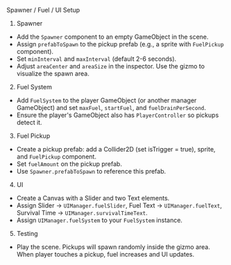 Spawner / Fuel / UI Setup

1) Spawner
- Add the `Spawner` component to an empty GameObject in the scene.
- Assign `prefabToSpawn` to the pickup prefab (e.g., a sprite with `FuelPickup` component).
- Set `minInterval` and `maxInterval` (default 2-6 seconds).
- Adjust `areaCenter` and `areaSize` in the inspector. Use the gizmo to visualize the spawn area.

2) Fuel System
- Add `FuelSystem` to the player GameObject (or another manager GameObject) and set `maxFuel`, `startFuel`, and `fuelDrainPerSecond`.
- Ensure the player's GameObject also has `PlayerController` so pickups detect it.

3) Fuel Pickup
- Create a pickup prefab: add a Collider2D (set isTrigger = true), sprite, and `FuelPickup` component.
- Set `fuelAmount` on the pickup prefab.
- Use `Spawner.prefabToSpawn` to reference this prefab.

4) UI
- Create a Canvas with a Slider and two Text elements.
- Assign Slider -> `UIManager.fuelSlider`, Fuel Text -> `UIManager.fuelText`, Survival Time -> `UIManager.survivalTimeText`.
- Assign `UIManager.fuelSystem` to your `FuelSystem` instance.

5) Testing
- Play the scene. Pickups will spawn randomly inside the gizmo area. When player touches a pickup, fuel increases and UI updates.
